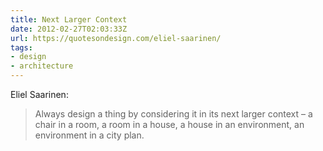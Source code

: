 ```yaml
---
title: Next Larger Context
date: 2012-02-27T02:03:33Z
url: https://quotesondesign.com/eliel-saarinen/
tags:
- design
- architecture
---
```

Eliel Saarinen:

> Always design a thing by considering it in its next larger context – a chair in a room, a room in a house, a house in an environment, an environment in a city plan.
